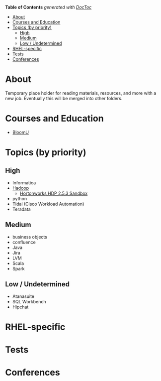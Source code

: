 <!-- START doctoc generated TOC please keep comment here to allow auto update -->
<!-- DON'T EDIT THIS SECTION, INSTEAD RE-RUN doctoc TO UPDATE -->
**Table of Contents**  *generated with [DocToc](https://github.com/thlorenz/doctoc)*

- [About](#about)
- [Courses and Education](#courses-and-education)
- [Topics (by priority)](#topics-by-priority)
  - [High](#high)
  - [Medium](#medium)
  - [Low / Undetermined](#low--undetermined)
- [RHEL-specific](#rhel-specific)
- [Tests](#tests)
- [Conferences](#conferences)

<!-- END doctoc generated TOC please keep comment here to allow auto update -->

# About

Temporary place holder for reading materials, resources, and more with a new job. Eventually this will be merged into other folders.

# Courses and Education

* [BloomU](http://bloomu.edu/extended)

# Topics (by priority)

## High

* Informatica
* [Hadoop](https://github.com/mtdeguzis/documents/tree/master/systems-engineer-training/hadoop)
  * [Hortonworks HDP 2.5.3 Sandbox](http://hortonworks.com/downloads/#sandbox)
* python
* Tidal (Cisco Workload Automation)
* Teradata

## Medium

* business objects
* confluence
* Java
* Jira
* LVM
* Scala
* Spark

## Low / Undetermined

* Atanasuite
* SQL Workbench
* Hipchat

# RHEL-specific

# Tests

# Conferences
